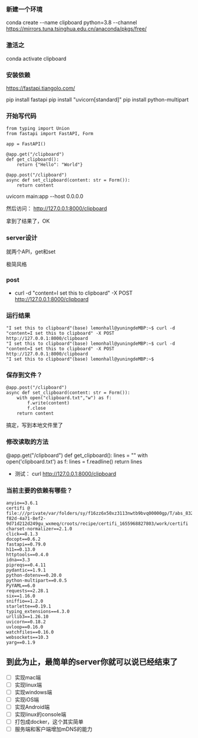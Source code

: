 

### 新建一个环境
conda create --name clipboard python=3.8 --channel https://mirrors.tuna.tsinghua.edu.cn/anaconda/pkgs/free/


### 激活之
conda activate clipboard

### 安装依赖

https://fastapi.tiangolo.com/


pip install fastapi
pip install "uvicorn[standard]"
pip install python-multipart


### 开始写代码

	from typing import Union
	from fastapi import FastAPI, Form

	app = FastAPI()

	@app.get("/clipboard")
	def get_clipboard():
	    return {"Hello": "World"}

	@app.post("/clipboard")
	async def set_clipboard(content: str = Form()):
	    return content

uvicorn main:app --host 0.0.0.0

然后访问：
http://127.0.0.1:8000/clipboard


拿到了结果了，OK


### server设计

就两个API，get和set

极简风格

### post

* curl -d "content=I set this to clipboard" -X POST http://127.0.0.1:8000/clipboard

### 运行结果
	"I set this to clipboard"(base) lemonhall@yuningdeMBP:~$ curl -d "content=I set this to clipboard" -X POST http://127.0.0.1:8000/clipboard
	"I set this to clipboard"(base) lemonhall@yuningdeMBP:~$ curl -d "content=I set this to clipboard" -X POST http://127.0.0.1:8000/clipboard
	"I set this to clipboard"(base) lemonhall@yuningdeMBP:~$


### 保存到文件？
	@app.post("/clipboard")
	async def set_clipboard(content: str = Form()):
		with open("clipboard.txt","w") as f:
			f.write(content)
			f.close
		return content

搞定，写到本地文件里了

### 修改读取的方法
@app.get("/clipboard")
def get_clipboard():
	lines = ""
	with open('clipboard.txt') as f:
		lines = f.readline()
	return lines

* 测试：
curl http://127.0.0.1:8000/clipboard

### 当前主要的依赖有哪些？
	anyio==3.6.1
	certifi @ file:///private/var/folders/sy/f16zz6x50xz3113nwtb9bvq00000gp/T/abs_83242e7e-f82d-4a71-8ef2-9d71d212d249gu_wxmeq/croots/recipe/certifi_1655968827803/work/certifi
	charset-normalizer==2.1.0
	click==8.1.3
	docopt==0.6.2
	fastapi==0.79.0
	h11==0.13.0
	httptools==0.4.0
	idna==3.3
	pipreqs==0.4.11
	pydantic==1.9.1
	python-dotenv==0.20.0
	python-multipart==0.0.5
	PyYAML==6.0
	requests==2.28.1
	six==1.16.0
	sniffio==1.2.0
	starlette==0.19.1
	typing_extensions==4.3.0
	urllib3==1.26.10
	uvicorn==0.18.2
	uvloop==0.16.0
	watchfiles==0.16.0
	websockets==10.3
	yarg==0.1.9

## 到此为止，最简单的server你就可以说已经结束了

- [ ] 实现mac端
- [ ] 实现linux端
- [ ] 实现windows端
- [ ] 实现iOS端
- [ ] 实现Android端
- [ ] 实现linux的console端
- [ ] 打包成docker，这个其实简单
- [ ] 服务端和客户端增加mDNS的能力